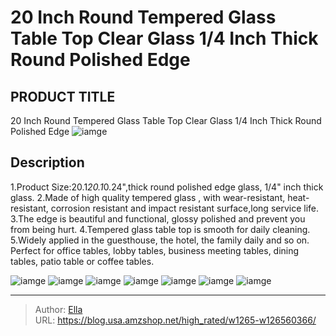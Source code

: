 # 20 Inch Round Tempered Glass Table Top Clear Glass 1/4 Inch Thick Round Polished Edge


## PRODUCT TITLE 

20 Inch Round Tempered Glass Table Top Clear Glass 1/4 Inch Thick Round Polished Edge
![iamge](https://b2bfiles1.gigab2b.cn/image/wkseller/14149/20221104_d58fd42c2e42ce97b84dbef3995d0e1f.jpg)

## Description

1.Product Size:20.1*20.1*0.24&#34;,thick round polished edge glass, 1/4&#34; inch thick glass.
2.Made of high quality tempered glass , with wear-resistant, heat-resistant, corrosion resistant and impact resistant surface,long service life.
3.The edge is beautiful and functional, glossy polished and prevent you from being hurt.
4.Tempered glass table top is smooth for daily cleaning.
5.Widely applied in the guesthouse, the hotel, the family daily and so on. Perfect for office tables, lobby tables, business meeting tables, dining tables, patio table or coffee tables.






![iamge](https://b2bfiles1.gigab2b.cn/image/wkseller/14149/20221104_4309facae26dee72f3bf7b86bd6e431c.jpg)
![iamge](https://b2bfiles1.gigab2b.cn/image/wkseller/14149/20221104_7846bb91c0bb1aa8235bb2aa7b06df35.jpg)
![iamge](https://b2bfiles1.gigab2b.cn/image/wkseller/14149/20221104_1381b46bcdf64f6eaddb70eb5b9eac74.jpg)
![iamge](https://b2bfiles1.gigab2b.cn/image/wkseller/14149/20221104_6fac0a7b0e0008be384c476dc0970dcd.jpg)
![iamge](https://b2bfiles1.gigab2b.cn/image/wkseller/14149/20221104_2faff0eee055219ab31e0196ec2c2ddc.jpg)
![iamge](https://b2bfiles1.gigab2b.cn/image/wkseller/14149/20221104_f0250e40ade22daa2692f7627f45f66f.jpg)
![iamge](https://b2bfiles1.gigab2b.cn/image/wkseller/14149/20221201_dd964fecda7deb1deabb07cd92214fed.jpg)


---

> Author: [Ella](https://blog.usa.amzshop.net/)  
> URL: https://blog.usa.amzshop.net/high_rated/w1265-w126560366/  

